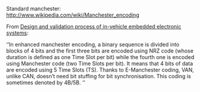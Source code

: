 Standard manchester: http://www.wikipedia.com/wiki/Manchester_encoding

From [Design and validation process of in-vehicle embedded electronic systems](http://hal.archives-ouvertes.fr/docs/00/04/44/96/PDF/Chap40-IncarEmbSys-150604-all.pdf):

‘’In enhanced manchester encoding, a binary sequence is divided into blocks of 4 bits and the first three bits are encoded using NRZ code (whose duration is defined as one Time Slot per bit) while the fourth one is encoded using Manchester code (two Time Slots per bit). It means that 4 bits of data are encoded using 5 Time Slots (TS). Thanks to E-Manchester coding, VAN, unlike CAN, doesn’t need bit stuffing for bit synchronisation. This coding is sometimes denoted by 4B/5B. ‘’